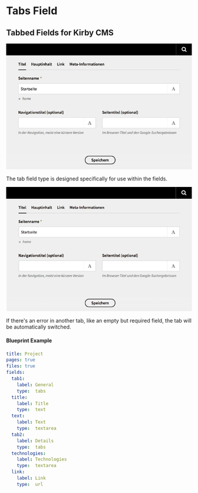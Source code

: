 # Tabs Field
## Tabbed Fields for Kirby CMS

![Tabs](/tabfield.gif)

The tab field type is designed specifically for use within the fields.

![Error](/tabswitch.gif)

If there's an error in another tab, like an empty but required field, the tab will be automatically switched.


#### Blueprint Example
``` YAML
title: Project
pages: true
files: true
fields:
  tab1:
    label: General
    type:  tabs
  title:
    label: Title
    type:  text
  text:
    label: Text
    type:  textarea
  tab2:
    label: Details
    type:  tabs
  technologies:
    label: Technologies
    type:  textarea
  link:
    label: Link
    type:  url
```